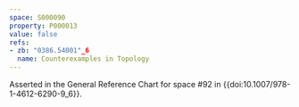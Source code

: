 ```yaml
---
space: S000090
property: P000013
value: false
refs:
- zb: "0386.54001"_6
  name: Counterexamples in Topology
---
```


Asserted in the General Reference Chart for space #92 in
{{doi:10.1007/978-1-4612-6290-9_6}}.
